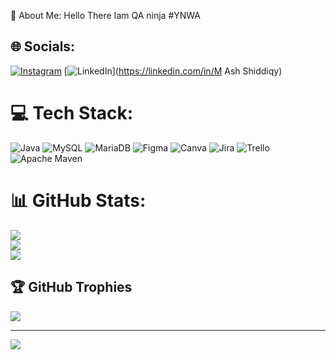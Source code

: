 💫 About Me:
Hello There Iam QA ninja #YNWA


## 🌐 Socials:
[![Instagram](https://img.shields.io/badge/Instagram-%23E4405F.svg?logo=Instagram&logoColor=white)](https://instagram.com/diqy_anfield) [![LinkedIn](https://img.shields.io/badge/LinkedIn-%230077B5.svg?logo=linkedin&logoColor=white)](https://linkedin.com/in/M Ash Shiddiqy) 

# 💻 Tech Stack:
![Java](https://img.shields.io/badge/java-%23ED8B00.svg?style=for-the-badge&logo=java&logoColor=white) ![MySQL](https://img.shields.io/badge/mysql-%2300f.svg?style=for-the-badge&logo=mysql&logoColor=white) ![MariaDB](https://img.shields.io/badge/MariaDB-003545?style=for-the-badge&logo=mariadb&logoColor=white) 	![Figma](https://img.shields.io/badge/figma-%23F24E1E.svg?style=for-the-badge&logo=figma&logoColor=white) ![Canva](https://img.shields.io/badge/Canva-%2300C4CC.svg?style=for-the-badge&logo=Canva&logoColor=white) ![Jira](https://img.shields.io/badge/jira-%230A0FFF.svg?style=for-the-badge&logo=jira&logoColor=white) ![Trello](https://img.shields.io/badge/Trello-%23026AA7.svg?style=for-the-badge&logo=Trello&logoColor=white) ![Apache Maven](https://img.shields.io/badge/Apache%20Maven-C71A36?style=for-the-badge&logo=Apache%20Maven&logoColor=white)
# 📊 GitHub Stats:
![](https://github-readme-stats.vercel.app/api?username=dqcode&theme=nightowl&hide_border=false&include_all_commits=false&count_private=false)<br/>
![](https://github-readme-streak-stats.herokuapp.com/?user=dqcode&theme=nightowl&hide_border=false)<br/>
![](https://github-readme-stats.vercel.app/api/top-langs/?username=dqcode&theme=nightowl&hide_border=false&include_all_commits=false&count_private=false&layout=compact)

## 🏆 GitHub Trophies
![](https://github-profile-trophy.vercel.app/?username=dqcode&theme=darkhub&no-frame=false&no-bg=true&margin-w=4)

---
[![](https://visitcount.itsvg.in/api?id=dqcode&icon=0&color=8)](https://visitcount.itsvg.in)

<!-- Proudly created with GPRM ( https://gprm.itsvg.in ) -->
